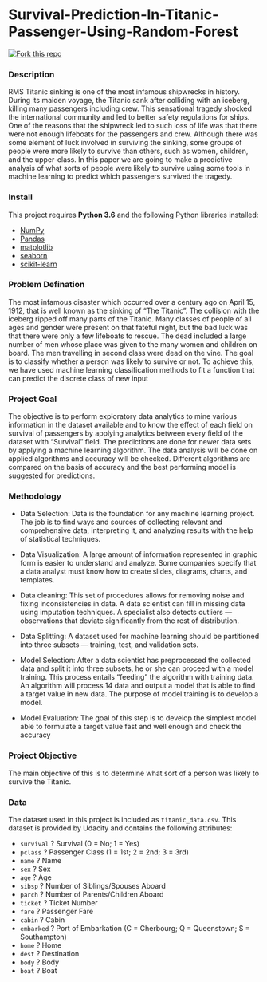 # Survival-Prediction-In-Titanic-Passenger-Using-Random-Forest

<a href="https://github.com/debrup416"><img style="position: relative; top: 0; left: 0; border: 0;" src="https://68.media.tumblr.com/38ae897f20630ef88e6484dea00db3b3/tumblr_mm8fhitR3u1rwwvg9o1_500.gif" alt=" Fork this repo" data-canonical-></a>

### Description

RMS Titanic sinking is one of the most infamous shipwrecks in history. During
its maiden voyage, the Titanic sank after colliding with an iceberg, killing many
passengers including crew. This sensational tragedy shocked the international
community and led to better safety regulations for ships. One of the reasons that
the shipwreck led to such loss of life was that there were not enough lifeboats
for the passengers and crew. Although there was some element of luck involved
in surviving the sinking, some groups of people were more likely to survive
than others, such as women, children, and the upper-class. In this paper we are
going to make a predictive analysis of what sorts of people were likely to
survive using some tools in machine learning to predict which passengers
survived the tragedy.

### Install

This project requires **Python 3.6** and the following Python libraries installed:

- [NumPy](http://www.numpy.org/)
- [Pandas](http://pandas.pydata.org)
- [matplotlib](http://matplotlib.org/)
- [seaborn](https://seaborn.pydata.org/installing.html)
- [scikit-learn](http://scikit-learn.org/stable/)

### Problem Defination

The most infamous disaster which occurred over a century ago on April 15,
1912, that is well known as the sinking of “The Titanic”. The collision with
the iceberg ripped off many parts of the Titanic. Many classes of people of all
ages and gender were present on that fateful night, but the bad luck was that
there were only a few lifeboats to rescue. The dead included a large number of
men whose place was given to the many women and children on board. The
men travelling in second class were dead on the vine. The goal is to classify
whether a person was likely to survive or not. To achieve this, we have used
machine learning classification methods to fit a function that can predict the
discrete class of new input

### Project Goal

The objective is to perform exploratory data analytics to mine various
information in the dataset available and to know the effect of each field on
survival of passengers by applying analytics between every field of the dataset
with “Survival” field. The predictions are done for newer data sets by
applying a machine learning algorithm. The data analysis will be done on
applied algorithms and accuracy will be checked. Different algorithms are
compared on the basis of accuracy and the best performing model is suggested
for predictions.


### Methodology

* Data Selection:
Data is the foundation for any machine learning project. The
job is to find ways and sources of collecting relevant and comprehensive data,
interpreting it, and analyzing results with the help of statistical techniques.

* Data Visualization:
A large amount of information represented in graphic form
is easier to understand and analyze. Some companies specify that a data analyst
must know how to create slides, diagrams, charts, and templates.

* Data cleaning:
This set of procedures allows for removing noise and fixing
inconsistencies in data. A data scientist can fill in missing data using imputation
techniques. A specialist also detects outliers — observations that deviate
significantly from the rest of distribution.

* Data Splitting: 
A dataset used for machine learning should be partitioned into
three subsets — training, test, and validation sets.

* Model Selection:
After a data scientist has preprocessed the collected data and
split it into three subsets, he or she can proceed with a model training. This
process entails “feeding” the algorithm with training data. An algorithm will
process 14 data and output a model that is able to find a target value in new
data. The purpose of model training is to develop a model.

* Model Evaluation: The goal of this step is to develop the simplest model able
to formulate a target value fast and well enough and check the accuracy



### Project Objective

The main objective of this is to determine what sort of a person was likely to
survive the Titanic.


### Data

The dataset used in this project is included as `titanic_data.csv`. This dataset is provided by Udacity and contains the following attributes:

- `survival` ? Survival (0 = No; 1 = Yes)
- `pclass` ? Passenger Class (1 = 1st; 2 = 2nd; 3 = 3rd)
- `name` ? Name
- `sex` ? Sex
- `age` ? Age
- `sibsp` ? Number of Siblings/Spouses Aboard
- `parch` ? Number of Parents/Children Aboard
- `ticket` ? Ticket Number
- `fare` ? Passenger Fare
- `cabin` ? Cabin
- `embarked` ? Port of Embarkation (C = Cherbourg; Q = Queenstown; S = Southampton)
- `home` ? Home
- `dest` ? Destination
- `body` ? Body
- `boat` ? Boat










